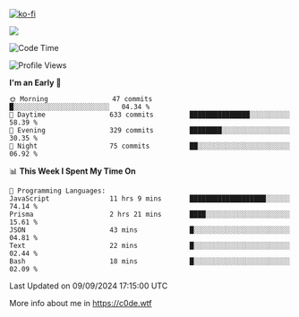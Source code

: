 [![ko-fi](https://ko-fi.com/img/githubbutton_sm.svg)](https://ko-fi.com/Z8Z4Y2LKX)

<a href="https://wakatime.com"><img src="https://wakatime.com/share/@c0dezin/b7f18a7c-ab3a-40b8-8bc7-b1b7bf71f1d6.svg" /></a>

<!--START_SECTION:waka-->
![Code Time](http://img.shields.io/badge/Code%20Time-97%20hrs%201%20min-blue)

![Profile Views](http://img.shields.io/badge/Profile%20Views-0-blue)

**I'm an Early 🐤** 

```text
🌞 Morning                47 commits          █░░░░░░░░░░░░░░░░░░░░░░░░   04.34 % 
🌆 Daytime                633 commits         ███████████████░░░░░░░░░░   58.39 % 
🌃 Evening                329 commits         ████████░░░░░░░░░░░░░░░░░   30.35 % 
🌙 Night                  75 commits          ██░░░░░░░░░░░░░░░░░░░░░░░   06.92 % 
```


📊 **This Week I Spent My Time On** 

```text
💬 Programming Languages: 
JavaScript               11 hrs 9 mins       ███████████████████░░░░░░   74.14 % 
Prisma                   2 hrs 21 mins       ████░░░░░░░░░░░░░░░░░░░░░   15.61 % 
JSON                     43 mins             █░░░░░░░░░░░░░░░░░░░░░░░░   04.81 % 
Text                     22 mins             █░░░░░░░░░░░░░░░░░░░░░░░░   02.44 % 
Bash                     18 mins             █░░░░░░░░░░░░░░░░░░░░░░░░   02.09 % 
```


 Last Updated on 09/09/2024 17:15:00 UTC
<!--END_SECTION:waka-->

More info about me in https://c0de.wtf
